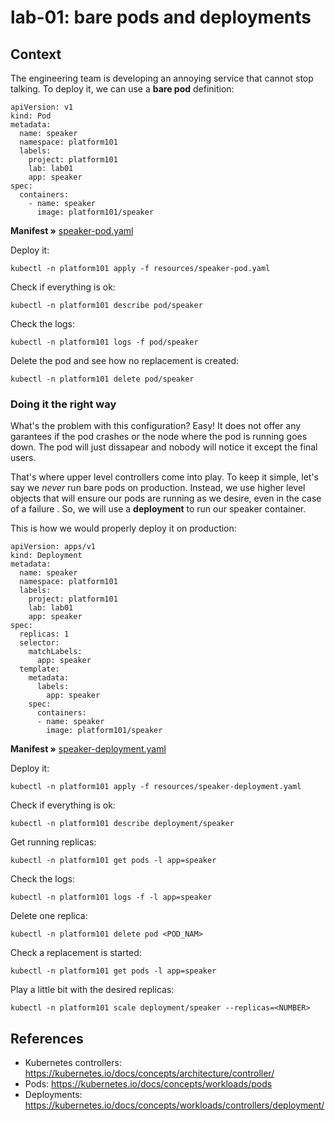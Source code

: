 # lab-01: bare pods and deployments

## Context

The engineering team is developing an annoying service that cannot stop talking. To deploy it, we can use a **bare pod** definition:

```
apiVersion: v1
kind: Pod
metadata:
  name: speaker
  namespace: platform101
  labels:
    project: platform101
    lab: lab01
    app: speaker
spec:
  containers:
    - name: speaker
      image: platform101/speaker
```

**Manifest »** [speaker-pod.yaml](./resources/speaker-pod.yaml)

Deploy it:
```
kubectl -n platform101 apply -f resources/speaker-pod.yaml
```

Check if everything is ok:

```
kubectl -n platform101 describe pod/speaker
```

Check the logs:
```
kubectl -n platform101 logs -f pod/speaker
```

Delete the pod and see how no replacement is created:
```
kubectl -n platform101 delete pod/speaker
```

### Doing it the right way
What's the problem with this configuration? Easy! It does not offer any garantees if the pod crashes or the node where the pod is running goes down. The pod will
just dissapear and nobody will notice it except the final users.

That's where upper level controllers come into play. To keep it simple, let's say we *never* run bare pods on production. Instead, we use higher level objects that will ensure our pods are running as we desire, even in the case of a failure . So, we will use a **deployment** to run our speaker container.

This is how we would properly deploy it on production:

```
apiVersion: apps/v1
kind: Deployment
metadata:
  name: speaker
  namespace: platform101
  labels:
    project: platform101
    lab: lab01
    app: speaker
spec:
  replicas: 1
  selector:
    matchLabels:
      app: speaker
  template:
    metadata:
      labels:
        app: speaker
    spec:
      containers:
      - name: speaker
        image: platform101/speaker
```
**Manifest »** [speaker-deployment.yaml](./resources/speaker-deployment.yaml)

Deploy it:
```
kubectl -n platform101 apply -f resources/speaker-deployment.yaml
```

Check if everything is ok:
```
kubectl -n platform101 describe deployment/speaker
```

Get running replicas:
```
kubectl -n platform101 get pods -l app=speaker
```

Check the logs:
```
kubectl -n platform101 logs -f -l app=speaker
```

Delete one replica:
```
kubectl -n platform101 delete pod <POD_NAM>
```

Check a replacement is started:
```
kubectl -n platform101 get pods -l app=speaker
```

Play a little bit with the desired replicas:
```
kubectl -n platform101 scale deployment/speaker --replicas=<NUMBER>
```

## References
- Kubernetes controllers: https://kubernetes.io/docs/concepts/architecture/controller/
- Pods: https://kubernetes.io/docs/concepts/workloads/pods
- Deployments: https://kubernetes.io/docs/concepts/workloads/controllers/deployment/
